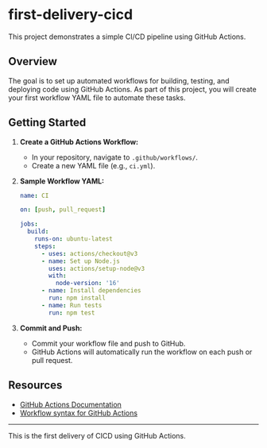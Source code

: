 # first-delivery-cicd

This project demonstrates a simple CI/CD pipeline using GitHub Actions.

## Overview

The goal is to set up automated workflows for building, testing, and deploying code using GitHub Actions. As part of this project, you will create your first workflow YAML file to automate these tasks.

## Getting Started

1. **Create a GitHub Actions Workflow:**
   - In your repository, navigate to `.github/workflows/`.
   - Create a new YAML file (e.g., `ci.yml`).

2. **Sample Workflow YAML:**
   ```yaml
   name: CI

   on: [push, pull_request]

   jobs:
     build:
       runs-on: ubuntu-latest
       steps:
         - uses: actions/checkout@v3
         - name: Set up Node.js
           uses: actions/setup-node@v3
           with:
             node-version: '16'
         - name: Install dependencies
           run: npm install
         - name: Run tests
           run: npm test
   ```

3. **Commit and Push:**
   - Commit your workflow file and push to GitHub.
   - GitHub Actions will automatically run the workflow on each push or pull request.

## Resources

- [GitHub Actions Documentation](https://docs.github.com/en/actions)
- [Workflow syntax for GitHub Actions](https://docs.github.com/en/actions/using-workflows/workflow-syntax-for-github-actions)

---
This is the first delivery of CICD using GitHub Actions.
